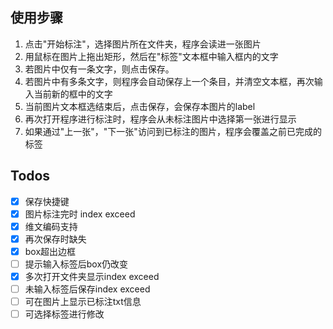 ## 使用步骤
1. 点击"开始标注"，选择图片所在文件夹，程序会读进一张图片
2. 用鼠标在图片上拖出矩形，然后在"标签"文本框中输入框内的文字
3. 若图片中仅有一条文字，则点击保存。
4. 若图片中有多条文字，则程序会自动保存上一个条目，并清空文本框，再次输入当前新的框中的文字
5. 当前图片文本框选结束后，点击保存，会保存本图片的label
6. 再次打开程序进行标注时，程序会从未标注图片中选择第一张进行显示
7. 如果通过"上一张"，"下一张"访问到已标注的图片，程序会覆盖之前已完成的标签

## Todos
- [x] 保存快捷键
- [x] 图片标注完时 index exceed
- [x] 维文编码支持
- [x] 再次保存时缺失
- [x] box超出边框
- [ ] 提示输入标签后box仍改变
- [x] 多次打开文件夹显示index exceed
- [ ] 未输入标签后保存index exceed
- [ ] 可在图片上显示已标注txt信息
- [ ] 可选择标签进行修改